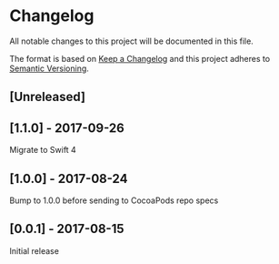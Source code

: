 # Changelog
All notable changes to this project will be documented in this file.

The format is based on [Keep a Changelog](http://keepachangelog.com/en/1.0.0/)
and this project adheres to [Semantic Versioning](http://semver.org/spec/v2.0.0.html).

## [Unreleased]

## [1.1.0] - 2017-09-26

Migrate to Swift 4

## [1.0.0] - 2017-08-24

Bump to 1.0.0 before sending to CocoaPods repo specs

## [0.0.1] - 2017-08-15

Initial release
